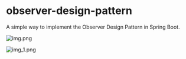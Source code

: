 # observer-design-pattern
A simple way to implement the Observer Design Pattern in Spring Boot.

![img.png](img.png)

![img_1.png](img_1.png)